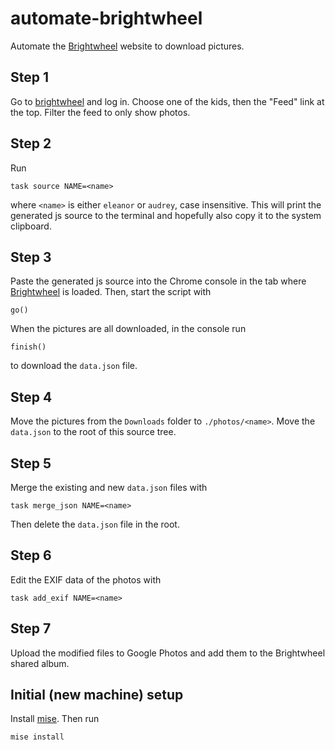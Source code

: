 # automate-brightwheel

Automate the [Brightwheel] website to download pictures.

## Step 1

Go to [brightwheel] and log in. Choose one of the kids, then the "Feed" link at the top. Filter the feed to only show photos.

## Step 2

Run

```shell
task source NAME=<name>
```

where `<name>` is either `eleanor` or `audrey`, case insensitive. This will print the generated js source to the terminal and hopefully also copy it to the system clipboard.

## Step 3

Paste the generated js source into the Chrome console in the tab where [Brightwheel] is loaded. Then, start the script with

```console
go()
```

When the pictures are all downloaded, in the console run

```console
finish()
```

to download the `data.json` file.

## Step 4

Move the pictures from the `Downloads` folder to `./photos/<name>`. Move the `data.json` to the root of this source tree.

## Step 5

Merge the existing and new `data.json` files with

```shell
task merge_json NAME=<name>
```

Then delete the `data.json` file in the root.

## Step 6

Edit the EXIF data of the photos with

```shell
task add_exif NAME=<name>
```

## Step 7

Upload the modified files to Google Photos and add them to the Brightwheel shared album.

## Initial (new machine) setup

Install [mise]. Then run

```shell
mise install
```

[brightwheel]: https://mybrightwheel.com
[mise]: https://mise.jdx.dev
